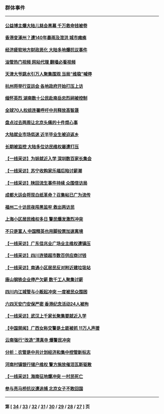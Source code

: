 ### 群体事件
---
#### [公益博主爆大陆儿慈会黑幕 千万救命钱被卷](../../pages/ncid279/n14072914.md?09151245) 
#### [香港变涿州？遭140年暴雨及泄洪 城市瘫痪](../../pages/ncid279/n14069515.md?09151245) 
#### [经济疲软地方财政恶化 大陆多地爆抗议事件](../../pages/ncid279/n14068568.md?09151245) 
#### [油管热门视频 网站代理 翻墙必看视频](http://138.2.39.72:81/youtube.html?epic-marker?09151245)
#### [天津大爷跳水引万人聚集围观 当局“维稳”喊停](../../pages/ncid279/n14068364.md?09151245) 
#### [杭州将举行亚运会 各地政府开始打压上访](../../pages/ncid279/n14059747.md?09151245) 
#### [缅怀英烈 湖南数十公民赴南岳忠烈祠被控制](../../pages/ncid279/n14055318.md?09151245) 
#### [全球70人权组连署呼吁中共释放高智晟](../../pages/ncid279/n14055054.md?09151245) 
#### [盘点过去两周让北京头痛的十件烦心事](../../pages/ncid279/n14052654.md?09151245) 
#### [大陆就业市场低迷 近半毕业生被迫返乡](../../pages/ncid279/n14050945.md?09151245) 
#### [长期被监控 大陆多位访民维权屡遭打压](../../pages/ncid279/n14049331.md?09151245) 
#### [【一线采访】为娃就近入学 深圳数百家长集会](../../pages/ncid279/n14044246.md?09151245) 
#### [【一线采访】苏宁收购家乐福后陷讨薪潮](../../pages/ncid279/n14042224.md?09151245) 
#### [【一线采访】陕回流生事件持续 众围信访局](../../pages/ncid279/n14040242.md?09151245) 
#### [成都大运会将现白纸革命？召集帖已广为流传](../../pages/ncid279/n14033119.md?09151245) 
#### [福州二十访民夜闯黑监牢 救出两访民](../../pages/ncid279/n14031617.md?09151245) 
#### [上海小区居民维权多日 警民爆发激烈冲突](../../pages/ncid279/n14029221.md?09151245) 
#### [不只是富人 中国精英也用脚投票加速离境](../../pages/ncid279/n14029086.md?09151245) 
#### [【一线采访】广东佳兆业广场业主维权遭镇压](../../pages/ncid279/n14028175.md?09151245) 
#### [【一线采访】四川连锁超市数百供应商讨钱](../../pages/ncid279/n14025102.md?09151245) 
#### [【一线采访】南通小区居民反对附近建垃圾站](../../pages/ncid279/n14021690.md?09151245) 
#### [唐山钢铁企业停产欠薪 数千工人聚集讨薪](../../pages/ncid279/n14017404.md?09151245) 
#### [四川内江城管与小贩起冲突 一度被民众围困](../../pages/ncid279/n14015922.md?09151245) 
#### [六四天安门安保严密 香港纪念活动24人被拘](../../pages/ncid279/n14009800.md?09151245) 
#### [【一线采访】武汉上千家长聚集要就近入学](../../pages/ncid279/n14009497.md?09151245) 
#### [【中国禁闻】广西女称交警是土匪被抓 11万人声援](../../pages/ncid279/n14006869.md?09151245) 
#### [云南强行“改造”清真寺 爆警民冲突](../../pages/ncid279/n14005561.md?09151245) 
#### [分析：农管是中共计划经济和集中控管新标志](../../pages/ncid279/n14000665.md?09151245) 
#### [河南村镇银行储户维权 警方施放催泪瓦斯驱散](../../pages/ncid279/n13998750.md?09151245) 
#### [【一线采访】海南征地爆冲突 一村民死亡](../../pages/ncid279/n13989137.md?09151245) 
#### [参与亮马桥抗议遭追捕 北京女子不敢回国](../../pages/ncid279/n13985420.md?09151245) 

---
#### 第 [ [34](./34.md?09151245) / [33](./33.md?09151245) / [32](./32.md?09151245) / [31](./31.md?09151245) / [30](./30.md?09151245) / [29](./29.md?09151245) / [28](./28.md?09151245) / [27](./27.md?09151245) ] 页
